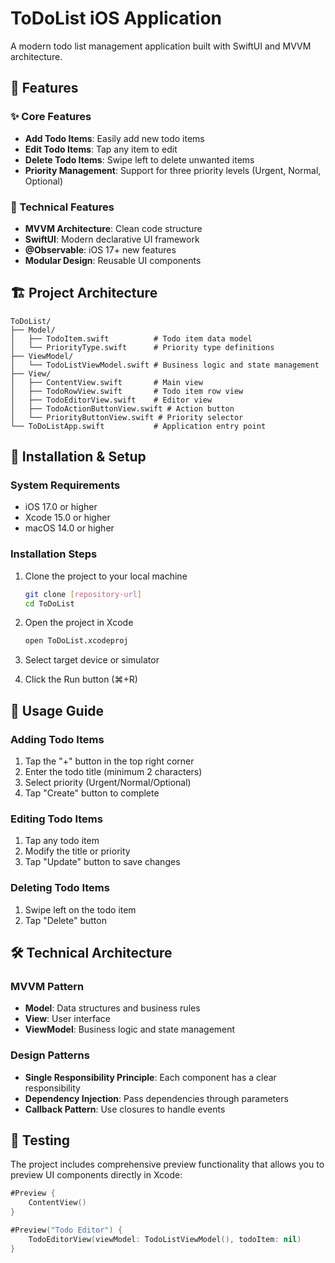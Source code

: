 # ToDoList iOS Application

A modern todo list management application built with SwiftUI and MVVM architecture.

## 📱 Features

### ✨ Core Features

- **Add Todo Items**: Easily add new todo items
- **Edit Todo Items**: Tap any item to edit
- **Delete Todo Items**: Swipe left to delete unwanted items
- **Priority Management**: Support for three priority levels (Urgent, Normal, Optional)

### 🔧 Technical Features

- **MVVM Architecture**: Clean code structure
- **SwiftUI**: Modern declarative UI framework
- **@Observable**: iOS 17+ new features
- **Modular Design**: Reusable UI components

## 🏗️ Project Architecture

```
ToDoList/
├── Model/
│   ├── TodoItem.swift          # Todo item data model
│   └── PriorityType.swift      # Priority type definitions
├── ViewModel/
│   └── TodoListViewModel.swift # Business logic and state management
├── View/
│   ├── ContentView.swift       # Main view
│   ├── TodoRowView.swift       # Todo item row view
│   ├── TodoEditorView.swift    # Editor view
│   ├── TodoActionButtonView.swift # Action button
│   └── PriorityButtonView.swift # Priority selector
└── ToDoListApp.swift           # Application entry point
```

## 🚀 Installation & Setup

### System Requirements

- iOS 17.0 or higher
- Xcode 15.0 or higher
- macOS 14.0 or higher

### Installation Steps

1. Clone the project to your local machine

   ```bash
   git clone [repository-url]
   cd ToDoList
   ```

2. Open the project in Xcode

   ```bash
   open ToDoList.xcodeproj
   ```

3. Select target device or simulator

4. Click the Run button (⌘+R)

## 📖 Usage Guide

### Adding Todo Items

1. Tap the "+" button in the top right corner
2. Enter the todo title (minimum 2 characters)
3. Select priority (Urgent/Normal/Optional)
4. Tap "Create" button to complete

### Editing Todo Items

1. Tap any todo item
2. Modify the title or priority
3. Tap "Update" button to save changes

### Deleting Todo Items

1. Swipe left on the todo item
2. Tap "Delete" button

## 🛠️ Technical Architecture

### MVVM Pattern

- **Model**: Data structures and business rules
- **View**: User interface
- **ViewModel**: Business logic and state management

### Design Patterns

- **Single Responsibility Principle**: Each component has a clear responsibility
- **Dependency Injection**: Pass dependencies through parameters
- **Callback Pattern**: Use closures to handle events

## 🧪 Testing

The project includes comprehensive preview functionality that allows you to preview UI components directly in Xcode:

```swift
#Preview {
    ContentView()
}

#Preview("Todo Editor") {
    TodoEditorView(viewModel: TodoListViewModel(), todoItem: nil)
}
```
